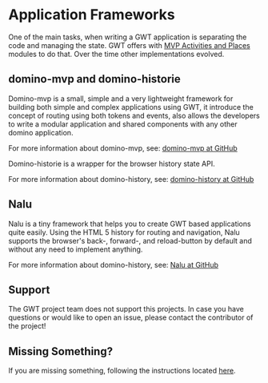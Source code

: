# Application Frameworks 

One of the main tasks, when writing a GWT application is separating the code and managing the state. GWT offers with
[MVP Activities and Places](/doc/latest/DevGuideMvpActivitiesAndPlaces.html) modules to do that. Over the
time other implementations evolved. 

## domino-mvp and domino-historie<a id="domino-mvp-historyt"></a>

Domino-mvp is a small, simple and a very lightweight framework for building both simple and complex applications using
GWT, it introduce the concept of routing using both tokens and events, also allows the developers to write a modular 
application and shared components with any other domino application.

For more information about domino-mvp, see: [domino-mvp at GitHub](https://github.com/DominoKit/domino-mvp)

Domino-historie is a wrapper for the browser history state API.

For more information about domino-history, see: [domino-history at GitHub](https://github.com/DominoKit/domino-history)

## Nalu<a id="nalu"></a>

Nalu is a tiny framework that helps you to create GWT based applications quite easily. Using the HTML 5 history for 
routing and navigation, Nalu supports the browser's back-, forward-, and reload-button by default and without any
need to implement anything.

For more information about domino-history, see: [Nalu at GitHub](https://github.com/NaluKit/nalu)

## Support

The GWT project team does not support this projects. In case you have questions or would like to open an issue, please
contact the contributor of the project!

## Missing Something?

If you are missing something, following the instructions located [here](add-lib.html).